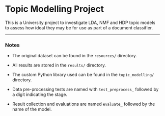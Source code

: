 
# Topic Modelling Project

This is a University project to investigate LDA, NMF and HDP topic models to assess how ideal they may be for use as part of a document classifier.

***

### Notes

- The original dataset can be found in the `resources/` directory.

- All results are stored in the `results/` directory.

- The custom Python library used can be found in the `topic_modelling/` directory.

- Data pre-processing tests are named with `test_preprocess_` followed by a digit indicating the stage.

- Result collection and evaluations are named `evaluate_` followed by the name of the model.
